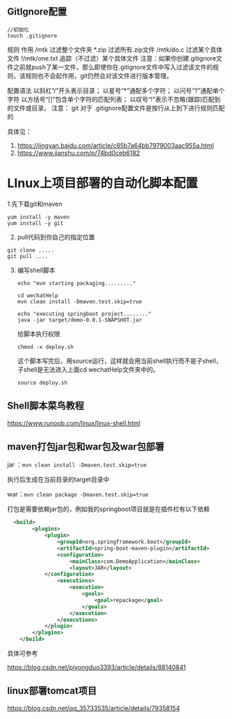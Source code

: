 ## GitIgnore配置

```shell
//初始化
touch .gitignore
```

规则  作用
 /mtk    过滤整个文件夹
 *.zip   过滤所有.zip文件
 /mtk/do.c   过滤某个具体文件
 !/mtk/one.txt   追踪（不过滤）某个具体文件
 注意：如果你创建.gitignore文件之前就push了某一文件，那么即使你在.gitignore文件中写入过滤该文件的规则，该规则也不会起作用，git仍然会对该文件进行版本管理。

配置语法
 以斜杠“/”开头表示目录；
 以星号“*”通配多个字符；
 以问号“?”通配单个字符
 以方括号“[]”包含单个字符的匹配列表；
 以叹号“!”表示不忽略(跟踪)匹配到的文件或目录。
 注意： git 对于 .gitignore配置文件是按行从上到下进行规则匹配的

具体见：

1. https://jingyan.baidu.com/article/c85b7a64bb7979003aac955a.html
2. https://www.jianshu.com/p/74bd0ceb6182

# LInux上项目部署的自动化脚本配置

1.先下载git和maven

```shell
yum install -y maven
yum install -y git
```

2. pull代码到你自己的指定位置

```shell
git clone .....
git pull ....
```

3. 编写shell脚本

   ```shell
   echo "mvn starting packaging........."
   
   cd wechatHelp
   mvn clean install -Dmaven.test.skip=true
   
   echo "executing springboot project........"
   java -jar target/demo-0.0.1-SNAPSHOT.jar
   ```

   给脚本执行权限

   ```shell
   chmod -x deploy.sh
   ```

   

   这个脚本写完后，用source运行，这样就会用当前shell执行而不是子shell，子shell是无法进入上面cd wechatHelp文件夹中的。

   ```shell
   source deploy.sh
   ```

   

## Shell脚本菜鸟教程

https://www.runoob.com/linux/linux-shell.html

## maven打包jar包和war包及war包部署

jar ：```mvn clean install -Dmaven.test.skip=true```

执行后生成在当前目录的target目录中

war：```mvn clean package -Dmaven.test.skip=true```

打包是需要依赖jar包的，例如我的springboot项目就是在插件栏有以下依赖

```xml
  <build>
        <plugins>
            <plugin>
                <groupId>org.springframework.boot</groupId>
                <artifactId>spring-boot-maven-plugin</artifactId>
                <configuration>
                    <mainClass>com.DemoApplication</mainClass>
                    <layout>JAR</layout>
            </configuration>
                <executions>
                    <execution>
                        <goals>
                            <goal>repackage</goal>
                        </goals>
                    </execution>
                </executions>
            </plugin>
        </plugins>
    </build>
```

具体可参考

https://blog.csdn.net/piyongduo3393/article/details/88140841

## linux部署tomcat项目

https://blog.csdn.net/qq_35733535/article/details/79358154